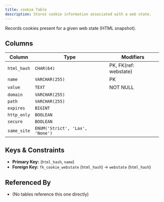 ```yaml
---
title: cookie Table
description: Stores cookie information associated with a web state.
---
```


Records cookies present for a given web state (HTML snapshot).

## Columns

| Column     | Type           | Modifiers             |
|------------|----------------|-----------------------|
| `html_hash`| `CHAR(64)`     | PK, FK(ref: webstate) |
| `name`     | `VARCHAR(255)` | PK                    |
| `value`    | `TEXT`         | NOT NULL              |
| `domain`   | `VARCHAR(255)` |                       |
| `path`     | `VARCHAR(255)` |                       |
| `expires`  | `BIGINT`       |                       |
| `http_only`| `BOOLEAN`      |                       |
| `secure`   | `BOOLEAN`      |                       |
| `same_site`| `ENUM('Strict', 'Lax', 'None')` |      |

## Keys & Constraints

- **Primary Key:** (`html_hash`, `name`)
- **Foreign Key:** `fk_cookie_webstate` (`html_hash`) -> `webstate` (`html_hash`)

## Referenced By

- (No tables reference this one directly) 